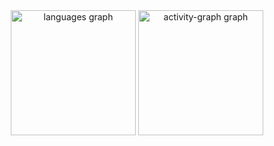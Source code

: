 <div align="center">
  <img src="https://github-readme-stats.vercel.app/api/top-langs?username=FriskySturgeon&locale=en&hide_title=false&layout=compact&card_width=320&langs_count=5&theme=synthwave&hide_border=false&order=2" height="200" alt="languages graph"  />
  <img src="https://github-readme-activity-graph.vercel.app/graph?username=FriskySturgeon&radius=10&theme=synthwave-84&area=true&order=5&custom_title=Activity&hide_border=true&hide_title=true" height="200" alt="activity-graph graph"  />
</div>

###
